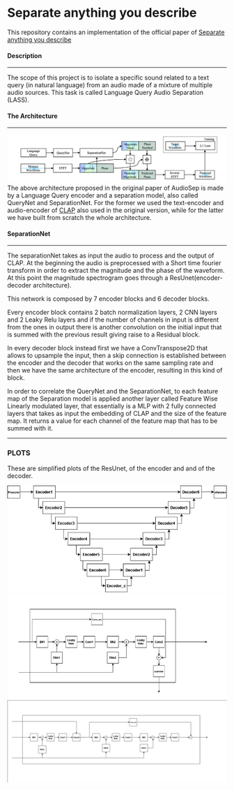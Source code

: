 # Separate anything you describe
This repository contains an implementation of the official paper of [Separate anything you describe](https://github.com/Audio-AGI/AudioSep)

#### Description
___

The scope of this project is to isolate a specific sound related to a text query (in natural language) from an audio made of a mixture of multiple audio sources. This task is called Language Query Audio Separation (LASS).

#### The Architecture
---

![alt text](./architecture.png)
The above architecture proposed in the original paper of AudioSep is made by a Language Query encoder and a separation model, also called QueryNet and SeparationNet.
For the former we used the text-encoder and audio-encoder of [CLAP](https://github.com/LAION-AI/CLAP) also used in the original version, while for the latter we have built from scratch the whole architecture. 

#### SeparationNet
---

The separationNet takes as input the audio to process and the output of CLAP. At the beginning the audio is preprocessed with a Short time fourier transform in order to extract the magnitude and the phase of the waveform.
At this point the magnitude spectrogram goes through a ResUnet(encoder-decoder architecture).

This network is composed by 7 encoder blocks and 6 decoder blocks.

Every encoder block contains 2 batch normalization layers, 2 CNN layers and 2 Leaky Relu layers and if the number of channels in input is different from the ones in output there is another convolution on the initial input that is summed with the previous result giving raise to a Residual block. 

In every decoder block instead first we have a ConvTranspose2D that allows to upsample the input, then a skip connection is established between the encoder and the decoder that works on the same sampling rate and then we have the same architecture of the encoder, resulting in this kind of block.

In order to correlate the QueryNet and the SeparationNet, to each feature map of the Separation model is applied another layer called Feature Wise Linearly modulated layer, that essentially is a MLP with 2 fully connected layers that takes as input the embedding of CLAP and the size of the feature map. It returns a value for each channel of the feature map that has to be summed with it.

---
### PLOTS
 These are simplified plots of the ResUnet, of the encoder and and of the decoder. 
 
![image](./resunet.png) 
![image](./encoder.jpg)
![image](./decoder.png)


